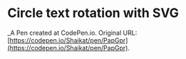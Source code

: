# Circle text rotation with SVG 
 _A Pen created at CodePen.io. Original URL: [https://codepen.io/Shaikat/pen/PapGpr](https://codepen.io/Shaikat/pen/PapGpr).

 